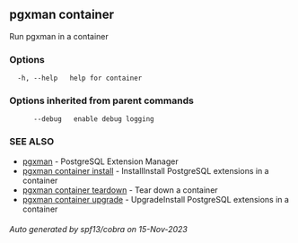 ## pgxman container

Run pgxman in a container

### Options

```
  -h, --help   help for container
```

### Options inherited from parent commands

```
      --debug   enable debug logging
```

### SEE ALSO

* [pgxman](pgxman.md)	 - PostgreSQL Extension Manager
* [pgxman container install](pgxman_container_install.md)	 - InstallInstall PostgreSQL extensions in a container
* [pgxman container teardown](pgxman_container_teardown.md)	 - Tear down a container
* [pgxman container upgrade](pgxman_container_upgrade.md)	 - UpgradeInstall PostgreSQL extensions in a container

###### Auto generated by spf13/cobra on 15-Nov-2023
